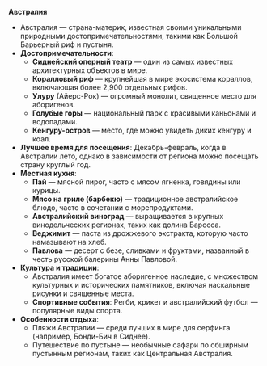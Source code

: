 **Австралия**
   - Австралия — страна-материк, известная своими уникальными природными достопримечательностями, такими как Большой Барьерный риф и пустыня.
   - **Достопримечательности**: 
     - **Сиднейский оперный театр** — один из самых известных архитектурных объектов в мире.
     - **Коралловый риф** — крупнейшая в мире экосистема кораллов, включающая более 2,900 отдельных рифов.
     - **Улуру** (Айерс-Рок) — огромный монолит, священное место для аборигенов.
     - **Голубые горы** — национальный парк с красивыми каньонами и водопадами.
     - **Кенгуру-остров** — место, где можно увидеть диких кенгуру и коал.
   - **Лучшее время для посещения**: Декабрь-февраль, когда в Австралии лето, однако в зависимости от региона можно посещать страну круглый год.
   - **Местная кухня**:
     - **Пай** — мясной пирог, часто с мясом ягненка, говядины или курицы.
     - **Мясо на гриле (барбекю)** — традиционное австралийское блюдо, часто в сочетании с морепродуктами.
     - **Австралийский виноград** — выращивается в крупных винодельческих регионах, таких как долина Баросса.
     - **Веджимит** — паста из дрожжевого экстракта, которую часто намазывают на хлеб.
     - **Павлова** — десерт с безе, сливками и фруктами, названный в честь русской балерины Анны Павловой.
   - **Культура и традиции**:
     - Австралия имеет богатое аборигенное наследие, с множеством культурных и исторических памятников, включая наскальные рисунки и священные места.
     - **Спортивные события**: Регби, крикет и австралийский футбол — популярные виды спорта.
   - **Особенности отдыха**:
     - Пляжи Австралии — среди лучших в мире для серфинга (например, Бонди-Бич в Сиднее).
     - Путешествие по пустыне — необычные сафари по обширным пустынным регионам, таких как Центральная Австралия.
